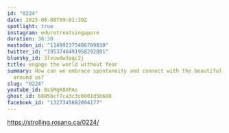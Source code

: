 ```yaml
---
id: "0224"
date: 2025-08-08T09:01:39Z
spotlight: true
instagram: eduretreatsingapore
duration: 38:30
mastodon_id: "114992375486769830"
twitter_id: "1953746491958292801"
bluesky_id: 3lvuwdw3aqc2j
title: engage the world without fear
summary: How can we embrace spontaneity and connect with the beautiful potential
  around us?
slug: "0224"
youtube_id: Bs5MgR8XPAs
ghost_id: 6895bcf7ca3c3c0001d5b608
facebook_id: "1327345882094177"
---
```

https://strolling.rosano.ca/0224/
